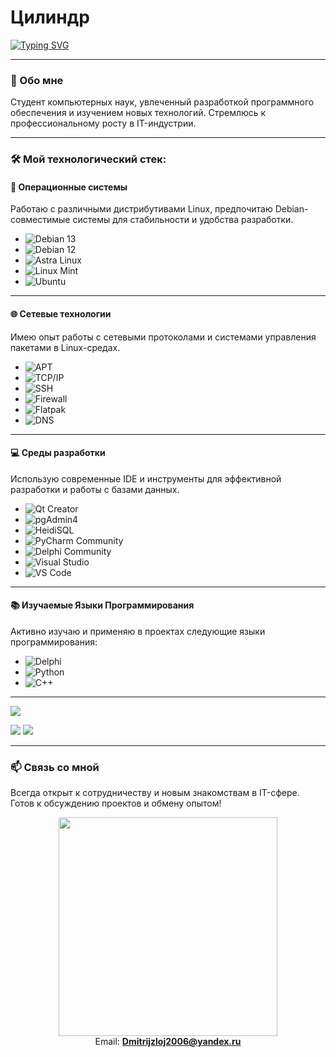 # Цилиндр

[![Typing SVG](https://readme-typing-svg.herokuapp.com?color=%2336BCF7&lines=Computer+science+student)](https://git.io/typing-svg)

---

### 🧠 Обо мне
Студент компьютерных наук, увлеченный разработкой программного обеспечения и изучением новых технологий. Стремлюсь к профессиональному росту в IT-индустрии.

---

### 🛠️ Мой технологический стек:

#### **📀 Операционные системы**
Работаю с различными дистрибутивами Linux, предпочитаю Debian-совместимые системы для стабильности и удобства разработки.
* ![Debian 13](https://img.shields.io/badge/Debian_13-A80000?style=for-the-badge&logo=debian&logoColor=white)
* ![Debian 12](https://img.shields.io/badge/Debian_12-8B0000?style=for-the-badge&logo=debian&logoColor=white)
* ![Astra Linux](https://img.shields.io/badge/Astra_Linux-0078D7?style=for-the-badge&logo=linux&logoColor=white)
* ![Linux Mint](https://img.shields.io/badge/Linux_Mint-87CF3E?style=for-the-badge&logo=linux-mint&logoColor=white)
* ![Ubuntu](https://img.shields.io/badge/Ubuntu-E95420?style=for-the-badge&logo=ubuntu&logoColor=white)

---

#### **🌐 Сетевые технологии**
Имею опыт работы с сетевыми протоколами и системами управления пакетами в Linux-средах.
* ![APT](https://img.shields.io/badge/APT_Packages-8B0000?style=for-the-badge&logo=debian&logoColor=white)
* ![TCP/IP](https://img.shields.io/badge/TCP/IP-0066CC?style=for-the-badge&logo=internet-explorer&logoColor=white)
* ![SSH](https://img.shields.io/badge/SSH-231F20?style=for-the-badge&logo=ssh&logoColor=white)
* ![Firewall](https://img.shields.io/badge/Firewall-FF0000?style=for-the-badge&logo=firewall&logoColor=white)
* ![Flatpak](https://img.shields.io/badge/Flatpak-4A90E2?style=for-the-badge&logo=flatpak&logoColor=white)
* ![DNS](https://img.shields.io/badge/DNS-1a73e8?style=for-the-badge&logo=internet-explorer&logoColor=white)


---

#### **💻 Среды разработки**
Использую современные IDE и инструменты для эффективной разработки и работы с базами данных.
* ![Qt Creator](https://img.shields.io/badge/Qt_Creator-41CD52?style=for-the-badge&logo=qt&logoColor=white)
* ![pgAdmin4](https://img.shields.io/badge/pgAdmin4-336791?style=for-the-badge&logo=postgresql&logoColor=white)
* ![HeidiSQL](https://img.shields.io/badge/HeidiSQL-7A1FA2?style=for-the-badge&logo=mysql&logoColor=white)
* ![PyCharm Community](https://img.shields.io/badge/PyCharm_Community-556B2F?style=for-the-badge&logo=pycharm&logoColor=white)
* ![Delphi Community](https://img.shields.io/badge/Delphi_Community-EE1F35?style=for-the-badge&logo=delphi&logoColor=white)
* ![Visual Studio](https://img.shields.io/badge/Visual_Studio-5C2D91?style=for-the-badge&logo=visual-studio&logoColor=white)
* ![VS Code](https://img.shields.io/badge/VS_Code-007ACC?style=for-the-badge&logo=visual-studio-code&logoColor=white)

---

#### **📚 Изучаемые Языки Программирования**
Активно изучаю и применяю в проектах следующие языки программирования:
* ![Delphi](https://img.shields.io/badge/Delphi-EE1F35?style=for-the-badge&logo=delphi&logoColor=white)
* ![Python](https://img.shields.io/badge/Python-006400?style=for-the-badge&logo=python&logoColor=white)
* ![C++](https://img.shields.io/badge/C++-00599C?style=for-the-badge&logo=c%2B%2B&logoColor=white)

---

<p align="center">
  
![](https://github-profile-summary-cards.vercel.app/api/cards/profile-details?username=thecylindr&theme=solarized_dark)
  
![](https://github-profile-summary-cards.vercel.app/api/cards/most-commit-language?username=thecylindr&theme=solarized_dark) ![](https://github-profile-summary-cards.vercel.app/api/cards/stats?username=thecylindr&theme=solarized_dark)
</p>

---

### 📫 Связь со мной
Всегда открыт к сотрудничеству и новым знакомствам в IT-сфере. Готов к обсуждению проектов и обмену опытом!

<p align="center">
  <img src="https://media.giphy.com/media/L1R1tvI9svkIWwpVYr/giphy.gif" width="350">
  <br>
  <a>
  Email: 
  </a>
  <a href="mailto:Dmitrijzloj2006@yandex.ru">
    <strong>Dmitrijzloj2006@yandex.ru</strong>
  </a>
</p>
